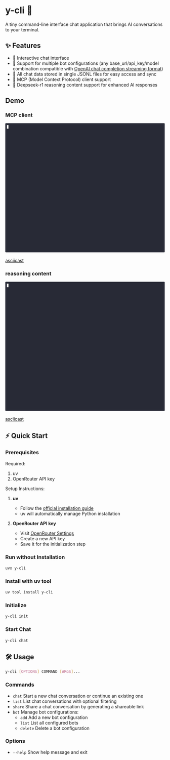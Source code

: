 # y-cli 🚀

A tiny command-line interface chat application that brings AI conversations to your terminal.

## ✨ Features

- 💬 Interactive chat interface
- 🤖 Support for multiple bot configurations (any base_url/api_key/model combination compatible with [OpenAI chat completion streaming format](https://platform.openai.com/docs/api-reference/chat/streaming))
- 📝 All chat data stored in single JSONL files for easy access and sync
- 🔗 MCP (Model Context Protocol) client support
- 🤔 Deepseek-r1 reasoning content support for enhanced AI responses

## Demo

### MCP client
![mcp](.github/visuals/mcp.gif)

[asciicast](https://asciinema.org/a/702199)

### reasoning content
![r1](.github/visuals/r1.gif)

[asciicast](https://asciinema.org/a/702204)

## ⚡ Quick Start

### Prerequisites

Required:
1. uv
2. OpenRouter API key

Setup Instructions:
1. **uv**
   - Follow the [official installation guide](https://docs.astral.sh/uv/getting-started/installation/)
   - uv will automatically manage Python installation

2. **OpenRouter API key**
   - Visit [OpenRouter Settings](https://openrouter.ai/settings/keys)
   - Create a new API key
   - Save it for the initialization step

### Run without Installation
```bash
uvx y-cli
```

### Install with uv tool
```bash
uv tool install y-cli
```

### Initialize
```bash
y-cli init
```

### Start Chat
```bash
y-cli chat
```

## 🛠️ Usage

```bash
y-cli [OPTIONS] COMMAND [ARGS]...
```

### Commands
- `chat`   Start a new chat conversation or continue an existing one
- `list`   List chat conversations with optional filtering
- `share`  Share a chat conversation by generating a shareable link
- `bot`    Manage bot configurations:
  - `add`     Add a new bot configuration
  - `list`    List all configured bots
  - `delete`  Delete a bot configuration

### Options
- `--help`  Show help message and exit
